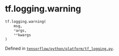 <div itemscope itemtype="http://developers.google.com/ReferenceObject">
<meta itemprop="name" content="tf.logging.warning" />
</div>

# tf.logging.warning

``` python
tf.logging.warning(
    msg,
    *args,
    **kwargs
)
```



Defined in [`tensorflow/python/platform/tf_logging.py`](https://www.tensorflow.org/code/tensorflow/python/platform/tf_logging.py).

